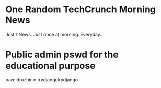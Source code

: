 # One Random TechCrunch Morning News
Just 1 News. Just once at morning. Everyday...

# Public admin pswd for the educational purpose
paveldruzhinin
trydjangotrydjango

